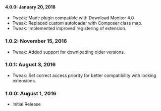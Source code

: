 #### 4.0.0: January 20, 2018
* Tweak: Made plugin compatible with Download Monitor 4.0
* Tweak: Replaced custom autoloader with Composer class map.
* Tweak: Implemented improved registering of extension.

### 1.0.2: November 15, 2016
* Tweak: Added support for downloading older versions.

### 1.0.1: August 3, 2016
* Tweak: Set correct access priority for better compatibility with locking extensions.

### 1.0.0: August 1, 2016
* Initial Release
